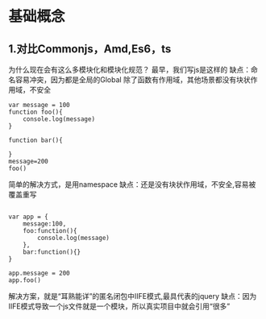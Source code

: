 # 基础概念

## 1.对比Commonjs，Amd,Es6，ts

为什么现在会有这么多模块化和模块化规范？
最早，我们写js是这样的
缺点：命名容易冲突，因为都是全局的Global
     除了函数有作用域，其他场景都没有块状作用域，不安全
```
var message = 100
function foo(){
    console.log(message)
}

function bar(){

}
message=200
foo()
```
简单的解决方式，是用namespace
缺点：还是没有块状作用域，不安全,容易被覆盖重写
```

var app = {
    message:100,
    foo:function(){
        console.log(message)
    },
    bar:function(){}
}

app.message = 200
app.foo()
```
解决方案，就是“耳熟能详”的匿名闭包中IIFE模式,最具代表的jquery
缺点：因为IIFE模式导致一个js文件就是一个模块，所以真实项目中就会引用“很多”<script>标签
     在引用很多的<script>标签中，顺序(设计依赖关系)和升级问题
```
var app = (function(){
    var message = 100 //私有
    var foo = function(){
        console.log(message)
    }
    return {
        foo:foo
    }
  //  window.$ = {foo} //模仿jquery写法
})()
app.message = 200
app.foo()
```
- Commonjs

    导入导出
    导入：
    ```
    require('xx/xx')
    ```
    导出：
    ```
    module.exports = xxx
    exports.x = xxx
    ```
    注意上面两种方式其实都是exports = {} ，只不过module.exports是整个替换，而exports.x是部分赋值
    缺点：版本问题，性能问题，以及大势所趋

- AMD
    代表作：angluarjs(1.0^)
    其实amd是old school的，明显能从iife模式和web-component种看出写法的相似性
    ```
    define(function(){
        return 模块
    })
    
    define(['module1','module2'],function(m1,m2){
        return 模块
    })
    
    require(['module1','module2'],function(m1,m2){
        
    })
    ```
    优点：异步依赖加载（解决了IIEF模式下的问题）
    缺点：工作量大，后期维护让人头痛，推出最早，所以历史问题很多
    
- ES
    | 版本   | 描述   | 
    | ------ | ------ | 
    | ES1, ES2, ES3, ES4 | 大家都认为ES6 和 ES2015 是同一个东西. |
    | ES5-2009 |  |
    | ES6 / ES2015 - 2015 | 起先被推广的名字是ES6。然而组委会要求ECMAScript必须做到 |
    | ES2016 (ES7) - 2016 | 每年做一次更新。由此，这个版本被更名为ES 2015，且每年都 |
    | ES2017 (ES8) - 2017 | 需要更新，并命名为当前年的后缀。|

## 2.闭包(Closure) 立即执行(IIFE-Immediately-invoked Function Expression) （面试）

- 只有func有块级作用域，例如if for是没有块级作用域
- 在es5 或是说 es6之前，大家使用闭包来避免只有func有块级作用域的带来的bug
- es6 之后 也可以使用 const let 解决，这样比起闭包简单，也易于理解
- 闭包和IIFE 容易被混淆，IIFE核心是闭包，一般我们说的闭包其实是IIFE

```
function makeFunc() {
    var name = "Mozilla";
    function displayName() {
        alert(name);
    }
    return displayName;
}

var myFunc = makeFunc();
myFunc();
```
例子
```

<!DOCTYPE html>
<html>
	<head>
		<meta charset="utf-8"></meta>
		<meta content="width=device-width,initial-scale=1" name="viewport">
		<title>闭包</title>
	</head>
	<body>
		<button>按钮1</button>
		<button>按钮2</button>
		<button>按钮3</button>
	</body>
</html>
<script>
    //闭包
    // function C() {
    //     var count = 0 ;
    // }
    // console.log(count)

    // function C(){
    //     var count = 0
    //     return {
    //         count
    //     }
    // }
    // var Cc = C()
    // console.log(Cc.count)

    // function C() {
    //     var count = 0 ;
    //     var res = function (){
    //         count++
    //         console.log(count)
    //     }
    //     return res
    // }
    // var Cc = C()
    // Cc()
    // Cc()

    //块级作用域
    // es5里 js里只有函数有块级作用域
    // if (1==1) {
    //     var test01_var = 10
    // }
    // console.log(test01_var)
    // function test01(){
    //     var test01_var = 10
    // }
    // console.log(test01_var)

    //进阶
    // var btns = document.getElementsByTagName("button")
    // for(var i = 0 ; i < btns.length ; i++){
    //     btns[i].addEventListener('click',function(){
    //         console.log("这是第",i,"按钮");
    //     })
    // }

    // for(let i = 0 ; i < btns.length ; i++){
    //     btns[i].addEventListener('click',function(){
    //         console.log("这是第",i,"按钮");
    //     })
    // }

    // for(var i = 0 ; i < btns.length ; i++){
    //     (function(i){
    //         btns[i].addEventListener('click',function(){
    //             console.log("这是第",i,"按钮");
    //         })
    //     })(i)
    // }

    // for(let i = 0 ; i < btns.length ; i++){
    //     (function(i){
    //         btns[i].addEventListener('click',function(){
    //             console.log("这是第",i,"按钮");
    //         })
    //     })(i)
    // }

</script>

```

   
## 3.构造器（Constructor）

类的实例由类的一种特殊方法构建，这个方法的名称通常与类名相同，称为 “构造器（constructor）”。这个方法的具体工作，就是初始化实例所需的所有信息（状态）。
在 JavaScrip t中，更合适的说法是，“构造器”是在前面 用 new 关键字调用的任何函数。
```
//es5 语法
"use strict";
var Polygon = /** @class */ (function () {
    function Polygon() {
        this.name = 'Polygon';
    }
    return Polygon;
}());
var poly1 = new Polygon();
console.log(poly1.name);

//es6 语法
class Polygon {
  constructor() {
    this.name = 'Polygon';
  }
}
const poly1 = new Polygon();

console.log(poly1.name);
// console.log(poly1.__proto__)
// console.log(poly1.__proto__.constructor)
```

## 4.__proto__

JavaScript 中的对象有一个内部属性，在语言规范中称为 __proto__，它只是一个其他对象的引用。几乎所有的对象在被创建时(new)，它的这个属性都被赋予了一个非null值。


## 5.prototype

所有的对象在被声明后，js引擎会赋予这个对象一个了非null的Prototype属性,而不是示例化（new）

```
function foo(){}
console.log(foo.prototype)
```


## 6.原型链（面试）

```
//构造函数
function Foo(){}
//这时Foo会有一个属性prototype,这个属性指向Foo的原型对象
//同时这个原型对象的construtor 指向Foo也就是构造函数

//实例化构造函数
let foo = new Foo()
//foo会有个属性__proto__，这个属性指向Foo的原型对象
//同时Foo原型对象的construtor 就是Foo的构造函数
```

![image](https://raw.githubusercontent.com/hellowoody/web-lesson/master/%E5%8E%9F%E5%9E%8B/%E5%8E%9F%E5%9E%8B%E9%93%BE.png)

## 7.for loop 几种形式（面试）

for for-in for-of foreach对比效率
- for 最快
- for-in 最慢
- for-of 写的最舒服
- foreach 特定场景时只能用它,效率也可以。好处：省略下标，在链表状态下效率会高一点


## 8.hook和callback区别

- 首先,都可以简单理解为是回调函数callback
- 其次,callback可以理解为在调用之后执行，hook可以理解为在调用之前执行

![image](https://cn.vuejs.org/images/lifecycle.png)

## 9.哈希表，hashmap （面试）

hash（散列、杂凑）函数，是将任意长度的数据映射到有限长度的域上。直观解释起来，就是对一串数据m进行杂糅，输出另一段固定长度的数据h，作为这段数据的特征（指纹）。

哈希表是除了数组之外，最常见的数据结构，几乎所有的语言都会有数组和哈希表这两种集合元素，有的语言将数组实现成列表，有的语言将哈希表称作结构体或者字典，但是它们是两种设计集合元素的思路，数组用于表示元素的序列，而哈希表示的是键值对之间映射关系，只是不同语言的叫法和实现稍微有些不同。

ES6中的Map是新增的一种数据结构。它类似对象，但是对象的键只能是字符串，Map的键不限定是字符串，Map的键可以是一个
对象，可以是布尔值等。Map提供"值-值"的对应关系，是一种Hash结构，但实际上ES6又比传统Hash多了一些特性。

理想状态下的hash要求哈希函数输出范围大于输入范围，但是由于键的数量会远远大于映射的范围，所以在实际使用时，这个理想的结果是不可能实现的。
现实状态是，输入范围基本都大于输出范围。
解决方式：开放寻址法和拉链法（不过多介绍）
无论哪种方式，hash的性能都受装载因子影响
拿拉链法举例，装载因子越大，哈希的读写性能就越差，当哈希表的装载因子较大时就会触发哈希的扩容，创建更多的桶来存储哈希中的元素，保证性能不会出现严重的下降。如果有 1000 个桶的哈希表存储了 10000 个键值对，它的性能是保存 1000 个键值对的 1/10，但是仍然比在链表中直接读写好 1000 倍。

## 10.NaN !== NaN 为true (面试)

NaN 是一个非常特殊的值，它从来不会等于另一个 NaN 值（也就是，它从来不等于它自己）。实际上，它是唯一一个不具有反射性的值。所以，NaN !== NaN。


## 11.单例范式-Singleton

  在面向对象语言中，调用一个类的方法之前，必须先将这个类实例化，才能调用类方法。

  单例模式能使得我们不需要每次都需要实例化一次，因为我们使用的对象都是同一个对象。

  单例模式：只允许实例化一次的对象类。

  -简单模式
  
  ```
  let Singleton = function(name){
      this.name = name
      this.instance = null
  }

  Singleton.getInstance = (name)=>{
      if (this.instance) {
          return this.instance
      }else{
          this.instance = new Singleton(name)
          return this.instance
      }
  }

  let i1 = Singleton.getInstance("张三")
  let i2 = Singleton.getInstance("李四")

  console.log("i1 getInstance : ",i1.name)
  console.log("i2 getInstance : ",i2.name)
  console.log(i1 === i2)
  ```

  - 常规模式

  ```
  let SessionSingleton = (()=>{
      let instance = null
      return function(name){
          if (instance) {
              return instance
          }else{
              this.name = name
              instance = this
              return instance
          }  
      }
  })()

  let ss1 = new SessionSingleton("zhangsan")
  let ss2 = new SessionSingleton("lisi")

  console.log(ss1 === ss2)
  console.log(ss1.name)
  console.log(ss2.name)
  ```

## 12.赋值，浅拷贝，深拷贝区别

  - 对象类型

    简单的认为js中对象可以分为基本对象，引用对象（js中在不同纬度上说，对象类型有“很多种”）
    基本类型指的是string，number，boolean等类似的类型，基本类型可以将赋值和拷贝的认为是一种操作，同时基本类型没有浅拷贝和深拷贝的区别。
    那么下面我们所说的赋值，浅拷贝和深拷贝都是针对的引用类型（如object，array等）

  - 赋值
  
    如果一个对象是引用对象，那么它的赋值，可以理解为他的值为指针，指向某一块内存地址。把它赋值给另一个变量b,则b的值也指向同一块内存地址。所以无论修改其中哪一个变量的属性，另一个变量的值也会更改。

    ```
    let a = {
        age:10
    }

    console.log(a.age) // 10

    let b = a

    b.age = 20

    console.log(a.age) // 20
    console.log(b.age) // 20
    ```

  - 拷贝

    首先要理解赋值和拷贝语意的不同，拷贝可以理解为电影或mp3之类的拷贝，也就是说当一部电影从电脑中拷贝到外置硬盘中时，之后无论在外置硬盘中是修改还是删除，都不会影响电脑中的电影文件，这种操作才叫拷贝。
    所以上述赋值的例子，明显不符合拷贝的要求。那么如何编写js代码，能使刚才的代码例子变为拷贝呢？

    ```
    let a = {
        age : 10
    }

    let b = {}  //声明一个空对象
    b["age"] = a["age"] //然后将a中的属性赋值给b

    console.log(b) //10

    b.age = 200
    a.age = 30
    console.log("a:",a) //30
    console.log("b:",b) //200
    ```

    刚刚的代码例子中，b["age"] = a["age"]是将a中的属性赋值给b，因为age是基本类型number类型，所以赋值和拷贝一样。

    当一个对象是一个object类型，并且这个对象中有引用类型的属性，那么它就是涉及到浅拷贝和深拷贝的概念了。

  - 浅拷贝

    浅拷贝一般有两种方法

    - 循环方法

      ```
      let a = {
          name:"hello",
          age:10,
          friends:[
              "zhang",
              "li",
              "wang"
          ]
      }

      let b = {}


      for(let key in a) {
          b[key] = a[key]
      }

      console.log(b)
      b.name= "你好"
      b.age = 100

      b.friends[1] = "zhao"
      console.log(a)
      ```

    - object.assign

      ```
      let a = {
          name:"hello",
          age:10,
          friends:[
              "zhang",
              "li",
              "wang"
          ]
      }

      Object.assign(b,a)
      b.name= "你好"
      b.age = 100
      b.friends[1] = "zhao"

      console.log(a)
      console.log(b)
      ```

  - 深拷贝

    JS的原生不支持深拷贝

    深拷贝可以简单认为就是用递归的方法进行浅拷贝。

    除了递归的方法之外，可以用JSON.parse(JSON.stringify())进行深拷贝

    ```
    let obj = {         
        reg : /^asd$/,
        fun: function(){},
        syb:Symbol('foo'),
        asd:'asd'
    }; 
    let cp = JSON.parse(JSON.stringify(obj));
    console.log(cp);
    ```

## 13.js如何改变this指向-call apply bind用法

  - 在ES5语法中，如何判断this的指向问题

    在ES5中，始终坚持一个原理："this永远指向最后调用它的那个对象！"

    看一下下面的例子

    ```
    let name = "外面的名字"

    var obj = {
        name:"里面的名字",
        fn:function(){
            console.log(this.name)
        },
    }

    obj.fn()  // 打印 里面的名字

    ```

    ```
    let name = "外面的名字"

    var obj = {
        fn:function(){
            console.log(this.name)
        },
    }

    obj.fn()  // 打印 undefined

    ```

    ```
    let name = "外面的名字"

    var obj = {
        name:"里面的名字",
        fn:function(){
            console.log(this.name)
        },
    }

    var a = obj.fn
    a.fn()  // 打印 外面的名字

    ```

    ```
    let name = "外面的名字"

    function f1(){
        var name = "里面的名字"
        innerFn()
        function innerFn(){
            console.log(this.name)
        }
    }
    
    f1()  // 外面的名字
    ```

  - 在ES5语法中,js可以使用call，apply，bind改变this的指向。

    看一下下面这个例子

    ```
    let name = "外面的名字"

    var obj = {
        name:"里面的名字",
        fn:function(){
            console.log(this.name)
        },
    }

    var obj2 = {
        name:"new name"
    }

    obj.fn.call(ob2)      //打印 new name
    obj.fn.apply(obj2)    //打印 new name
    obj.fn.bind(obj2)()   //打印 new name
    ```
  
  - call apply bind 如何传参

    ```
    var name = "外面的名字"

    var obj = {
        name:"里面的名字",
        fn:function(a,b){
            console.log(a,b,"<=>",this.name)
        },
    }

    var obj2 = {
        name:"new name"
    }

    obj.fn.call(ob2,1,2)      //打印 1 2 <=> new name
    obj.fn.apply(obj2,[3,4])    //打印 3 4 <=> new name
    obj.fn.bind(obj2)(5,6)   //打印 5 6 <=> new name

    ```
  
  - ES5，ES6(箭头函数)语法混合（面试）

    ```

    let fn1 = {
        name:"fn1 name",
        print:function (){
            return ()=>console.log(this.name)
        }
    }

    let fn2 = {
        name: "fn2 name"
    }

    fn1.print()() //  fn1 name

    fn1.print().apply(fn2) // fn1 name  因为call apply bind 对箭头函数无效！

    fn1.print.apply(fn2)() //  fn2 name

    ```

## 14.Event Loop

  - 单线程

    JavaScript语言的一大特点就是单线程，与它的用途有关。作为浏览器脚本语言，JavaScript的主要用途是与用户互动，以及操作DOM。这决定了它只能是单线程，否则会带来很复杂的同步问题。比如，假定JavaScript同时有两个线程，一个线程在某个DOM节点上添加内容，另一个线程删除了这个节点，这时浏览器应该以哪个线程为准？
    所以，为了避免复杂性，从一诞生，JavaScript就是单线程，这已经成了这门语言的核心特征，将来也不会改变。

  - 任务队列

    单线程就意味着，所有任务需要排队，前一个任务结束，才会执行后一个任务。如果前一个任务耗时很长，后一个任务就不得不一直等着。

    如果排队是因为计算量大，CPU忙不过来，倒也算了，但是很多时候CPU是闲着的，因为IO设备（输入输出设备）很慢（比如Ajax操作从网络读取数据），不得不等着结果出来，再往下执行。

    JavaScript语言的设计者意识到，这时主线程完全可以不管IO设备，挂起处于等待中的任务，先运行排在后面的任务。等到IO设备返回了结果，再回过头，把挂起的任务继续执行下去。

    于是，所有任务可以分成两种，一种是同步任务（synchronous），另一种是异步任务（asynchronous）。同步任务指的是，在主线程上排队执行的任务，只有前一个任务执行完毕，才能执行后一个任务；异步任务指的是，不进入主线程、而进入"任务队列"（task queue）的任务，只有"任务队列"通知主线程，某个异步任务可以执行了，该任务才会进入主线程执行。

    具体来说，异步执行的运行机制如下。（同步执行也是如此，因为它可以被视为没有异步任务的异步执行。）

  - 事件和回调函数

    "任务队列"是一个事件的队列（也可以理解成消息的队列），IO设备完成一项任务，就在"任务队列"中添加一个事件，表示相关的异步任务可以进入"执行栈"了。主线程读取"任务队列"，就是读取里面有哪些事件。

    "任务队列"中的事件，除了IO设备的事件以外，还包括一些用户产生的事件（比如鼠标点击、页面滚动等等）。只要指定过回调函数，这些事件发生时就会进入"任务队列"，等待主线程读取。

    所谓"回调函数"（callback），就是那些会被主线程挂起来的代码。异步任务必须指定回调函数，当主线程开始执行异步任务，就是执行对应的回调函数。

    "任务队列"是一个先进先出的数据结构，排在前面的事件，优先被主线程读取。主线程的读取过程基本上是自动的，只要执行栈一清空，"任务队列"上第一位的事件就自动进入主线程。但是，由于存在后文提到的"定时器"功能，主线程首先要检查一下执行时间，某些事件只有到了规定的时间，才能返回主线程。

  - Event Loop

    主线程从"任务队列"中读取事件，这个过程是循环不断的，所以整个的这种运行机制又称为Event Loop（事件循环）。

    ![image](http://www.ruanyifeng.com/blogimg/asset/2014/bg2014100802.png)

    上图中，主线程运行的时候，产生堆（heap）和栈（stack），栈中的代码调用各种外部API，它们在"任务队列"中加入各种事件（click，load，done）。只要栈中的代码执行完毕，主线程就会去读取"任务队列"，依次执行那些事件所对应的回调函数。

    执行栈中的代码（同步任务），总是在读取"任务队列"（异步任务）之前执行。请看下面这个例子。

    ```
    var req = new XMLHttpRequest();
    req.open('GET', url);    
    req.onload = function (){};    
    req.onerror = function (){};    
    req.send();
    ```

    上面代码中的req.send方法是Ajax操作向服务器发送数据，它是一个异步任务，意味着只有当前脚本的所有代码执行完，系统才会去读取"任务队列"。所以，它与下面的写法等价。

    ```
    var req = new XMLHttpRequest();
    req.open('GET', url);
    req.send();
    req.onload = function (){};    
    req.onerror = function (){};   
    ```

    也就是说，指定回调函数的部分（onload和onerror），在send()方法的前面或后面无关紧要，因为它们属于执行栈的一部分，系统总是执行完它们，才会去读取"任务队列"。

  - 定时器

    除了放置异步任务的事件，"任务队列"还可以放置定时事件，即指定某些代码在多少时间之后执行。这叫做"定时器"（timer）功能，也就是定时执行的代码。

    定时器功能主要由setTimeout()和setInterval()这两个函数来完成，它们的内部运行机制完全一样，区别在于前者指定的代码是一次性执行，后者则为反复执行。以下主要讨论setTimeout()。

    setTimeout()接受两个参数，第一个是回调函数，第二个是推迟执行的毫秒数。

    ```
    console.log(1);
    setTimeout(function(){console.log(2);},1000);
    console.log(3);
    ```

    上面代码的执行结果是1，3，2，因为setTimeout()将第二行推迟到1000毫秒之后执行。

    如果将setTimeout()的第二个参数设为0，就表示当前代码执行完（执行栈清空）以后，立即执行（0毫秒间隔）指定的回调函数。

    ```
    setTimeout(function(){console.log(1);}, 0);
    console.log(2);
    ```

  - Node.js的Event Loop

    除了setTimeout和setInterval这两个方法，Node.js还提供了另外两个与"任务队列"有关的方法：process.nextTick和setImmediate。它们可以帮助我们加深对"任务队列"的理解。

    process.nextTick方法可以在当前"执行栈"的尾部----下一次Event Loop（主线程读取"任务队列"）之前----触发回调函数。也就是说，它指定的任务总是发生在所有异步任务之前。setImmediate方法则是在当前"任务队列"的尾部添加事件，也就是说，它指定的任务总是在下一次Event Loop时执行，这与setTimeout(fn, 0)很像。请看下面的例子
    
    ```
    process.nextTick(function A() {
      console.log(1);
      process.nextTick(function B(){console.log(2);});
    });

    setTimeout(function timeout() {
      console.log('TIMEOUT FIRED');
    }, 0)
    // 1
    // 2
    // TIMEOUT FIRED
    ```

    上面代码中，由于process.nextTick方法指定的回调函数，总是在当前"执行栈"的尾部触发，所以不仅函数A比setTimeout指定的回调函数timeout先执行，而且函数B也比timeout先执行。这说明，如果有多个process.nextTick语句（不管它们是否嵌套），将全部在当前"执行栈"执行。

    现在，再看setImmediate。

    ```
    setImmediate(function A() {
      console.log(1);
      setImmediate(function B(){console.log(2);});
    });

    setTimeout(function timeout() {
      console.log('TIMEOUT FIRED');
    }, 0);
    ```

    上面代码中，setImmediate与setTimeout(fn,0)各自添加了一个回调函数A和timeout，都是在下一次Event Loop触发。那么，哪个回调函数先执行呢？答案是不确定。运行结果可能是1--TIMEOUT FIRED--2，也可能是TIMEOUT FIRED--1--2。

    令人困惑的是，Node.js文档中称，setImmediate指定的回调函数，总是排在setTimeout前面。实际上，这种情况只发生在递归调用的时候。

    ```
    setImmediate(function (){
      setImmediate(function A() {
        console.log(1);
        setImmediate(function B(){console.log(2);});
      });

      setTimeout(function timeout() {
        console.log('TIMEOUT FIRED');
      }, 0);
    });
    // 1
    // TIMEOUT FIRED
    // 2
    ```

    上面代码中，setImmediate和setTimeout被封装在一个setImmediate里面，它的运行结果总是1--TIMEOUT FIRED--2，这时函数A一定在timeout前面触发。至于2排在TIMEOUT FIRED的后面（即函数B在timeout后面触发），是因为setImmediate总是将事件注册到下一轮Event Loop，所以函数A和timeout是在同一轮Loop执行，而函数B在下一轮Loop执行。

    我们由此得到了process.nextTick和setImmediate的一个重要区别：多个process.nextTick语句总是在当前"执行栈"一次执行完，多个setImmediate可能则需要多次loop才能执行完。事实上，这正是Node.js 10.0版添加setImmediate方法的原因，否则像下面这样的递归调用process.nextTick，将会没完没了，主线程根本不会去读取"事件队列"！

    ```
    process.nextTick(function foo() {
      process.nextTick(foo);
    });
    ```

    事实上，现在要是你写出递归的process.nextTick，Node.js会抛出一个警告，要求你改成setImmediate。

    另外，由于process.nextTick指定的回调函数是在本次"事件循环"触发，而setImmediate指定的是在下次"事件循环"触发，所以很显然，前者总是比后者发生得早，而且执行效率也高（因为不用检查"任务队列"）。


## 15.scrollTop

  - 有些情况下,“元素中内容”的高度会超过“元素本身”的高度, scrollTop指的是“元素中的内容”超出“元素上边界”的那部分的高度。
    一个元素的 scrollTop 值是这个元素的内容顶部（卷起来的）到它的视口可见内容（的顶部）的距离的度量。当一个元素的内容没有产生垂直方向的滚动条，那么它的 scrollTop 值为0。
  - 通过js代码来读取，写入scrollTop的值
    注意：scrollTop的使用方式是element.scrollTop，而不是element.style.scrollTop
  - scrollHeight
    - 元素滚动条内的内容高度。
    - scrollHeight同scrollTop属性一样，只有DOM元素才有，window/document没有。
    - 不同的是scrollHeight是只读，不可设置。
    - 此外还有scrollLeft，scrollWidth，道理是一样的。

## 16.发布-订阅范式

  - 范式定义

    发布-订阅是一种消息范式，包含消息的发送者（称为发布者）和接收者（称为订阅者），以及处理消息的调度器
    发布者不会将消息直接发送给特定订阅者。而是由消息调度器处理发送，调度器将消息分为不同的类别进行发送。
    同样的，订阅者可以表达对一个或多个类别的兴趣，只接收感兴趣的消息。

  - 简单实现

    ![image](https://raw.githubusercontent.com/hellowoody/web-lesson/master/%E5%8E%9F%E5%9E%8B/pub-sub1.png)

    ```
    /*
    发布订阅模式 简单场景
    模仿js中listener 事件监听
    */

    function myEvent(){
        const cache = {}

        const on = (name,callback)=>{
            cache[name] = callback
        }

        const trigger = (name)=> {
            cache[name]()
        }

        return {
            on,
            trigger
        }
    }

    let e = myEvent()

    e.on("clickEvent",()=>console.log("点击事件被触发"))

    e.trigger("clickEvent")
    ```
  
  - 复杂实现
  
    ![image](https://raw.githubusercontent.com/hellowoody/web-lesson/master/%E5%8E%9F%E5%9E%8B/pub-sub3.png)

    ```
    /*
        订阅-发布模式
    */


    function pubSub(){
        const subscribers = {}  //调用中心

        const subscribe = (eventName,callback)=>{
            if(!Array.isArray(subscribers[eventName])) {
                subscribers[eventName] = []
            }
            subscribers[eventName].push(callback)
        }

        const publish = (eventName,data) => {
            if(!Array.isArray(subscribers[eventName])) return

            subscribers[eventName].forEach((fn)=>{
                fn(data)
            })
        }

        return {
            subscribe,
            publish
        }
    }

    function zhang(msg){
      console.log("老张! "+msg) 
    }

    function li(msg){
      console.log("老李! "+msg) 
    }

    const ps = pubSub()

    ps.subscribe("new-paper",zhang)
    ps.subscribe("new-paper",li)
    ps.subscribe("tv-show",zhang)

    ps.publish("new-paper","报纸来了")
    ps.publish("tv-show","节目开始了")

    ```

  - 拟真现实场景实现

    ![image](https://github.com/hellowoody/web-lesson/blob/master/%E5%8E%9F%E5%9E%8B/pub-sub2.png?raw=true)

    ```
    /*
        订阅-发布模式
    */

    function dispatcher(){
        const subscribers = {}  //调用中心

        const subscribe = (eventName,name)=>{
            if(!Array.isArray(subscribers[eventName])) {
                subscribers[eventName] = []
            }
            subscribers[eventName].push(name)
        }

        const publish = (eventName,callback) => {
            if(!Array.isArray(subscribers[eventName])) return

            subscribers[eventName].forEach((item)=>{
                callback(item)
            })
        }

        return {
            subscribe,
            publish
        }
    }

    function publisher(name,d){
        this.name = name
        this.dispatcher = d

        const publish = (eventName,callback)=>{
            this.dispatcher.publish(eventName,callback)
        }

        return {
            publish
        }
    }

    function subscriber(name,d){
        this.name = name
        this.dispatcher = d
        const subscribe = (eventName)=>{
            this.dispatcher.subscribe(eventName,name)
        }
        return {
            subscribe
        }
    }

    let d = new dispatcher()

    let sub1 = new subscriber("老张",d)
    let sub2 = new subscriber("老王",d)

    sub1.subscribe("新闻")
    sub1.subscribe("足球")
    sub1.subscribe("电影")
    sub2.subscribe("电影")

    let pub1 = new publisher("发布者1",d)
    let pub2 = new publisher("发布者2",d)

    pub1.publish("新闻",(name)=>console.log(name+"!,"+"天津新闻"))
    pub1.publish("足球",(name)=>console.log(name+"!,"+"C罗感染"))
    pub1.publish("电影",(name)=>console.log(name+"!,"+"春节档信息"))
    pub2.publish("电影",(name)=>console.log(name+"!,"+"周末影讯"))
    ```

## 17.观察者范式

  - 定义

    观察者模式是一种软件设计模式，在该模式中，称为主题的对象会维护其依赖项的列表（称为观察者），并通常通过调用其方法之一来自动通知状态更改。

  - 代码实现

    ![image](https://raw.githubusercontent.com/hellowoody/web-lesson/master/%E5%8E%9F%E5%9E%8B/observer.png)

    ```
    /*
        观察者范式 
        观察者（observer） - 主题（subject）
    */

    //观察者
    function Observer(name){
        this.name = name  //观察者名称
    }

    //注意prototype 的方法不能是arrow function 也就是箭头函数，因为箭头函数不绑定this
    Observer.prototype.update = function(obj) {
        console.log("观察者："+this.name + ",发现订阅的内容（subject）更新："+obj)   
    }

    //主题

    function Subject(){
        this.observers = []
    }

    Subject.prototype.add = function(observer){
        this.observers.push(observer)
    }

    Subject.prototype.remove = function(observer){
        this.observers = this.observers.filter(item=>item.name != observer.name)
    }

    Subject.prototype.notify = function(data){
        this.observers.forEach(observer=>{
            observer.update(data)
        })
    }

    let ob1 = new Observer("张先生")
    let ob2 = new Observer("李先生")
    let ob3 = new Observer("赵先生")

    let subject = new Subject()

    subject.add(ob1)
    subject.add(ob2)
    subject.add(ob3)

    subject.notify("新节目")

    ```

## 18.发布-订阅范式和观察者范式的区别

  - ![image](https://raw.githubusercontent.com/hellowoody/web-lesson/master/%E5%8E%9F%E5%9E%8B/subpubvsobserver.jpeg)

  - 发布订阅者模式与观察者模式类似，但是两者并不完全相同，发布订阅者模式与观察者相比多了一个中间层的调度中心，用来对发布者发布的信息进行处理再发布到订阅者

  - 在观察者模式中，观察者知道主题。 主题维护观察者的记录。 而在发布者－订阅者中，发布者和订阅者不需要彼此了解。 他们只是在消息队列或代理的帮助下进行通信。

  - 在发布者－订阅者模式中，组件与观察者模式相对松散耦合。

  - 观察者模式主要是同步实现的，即事件发生时，主题会调用其所有观察者的适当方法。 发布者-订阅者模式主要是异步实现的（使用消息队列）。

  - 观察者模式需要在单个应用程序地址空间中实现。 另一方面，发布者-订阅者模式更多地是跨应用程序模式。

## 19.时间复杂度

  - 复杂度一般用大写O去表示
  
  - O(1)
    
    ```
    function fn(){
    	const a = 1
	const b = 2
	return a + b
    }
    ```
    
  - O(n)
  
    ```
    function fn(n){
    	const a = 1
	for(let i=0;i<n;i++){
            a += i
	}
	return a
    }
    ```
    
  - O(logn) 
    
    ```
    function fn(){
    	const a = 1
	for(let i=1 ; i<n ;i++){
	    i = i*2
	    a += i
	}
	return a
    }
    ```
    
  - O(m+n)
  
   ```
   function fn(n,m){
    	const a = 1
	for(let i=0;i<n;i++){
            a += i
	}
	for(let j=0;i<m;j++){
            a += j
	}
	return a
    }
   ```
   
  - O(n2)
   
   ```
   function fn(n){
    	const a = 1
	for(let i=0;i<n;i++){
            for(let j=0;j<n;j++){
	        a += i+j
	    }
	}
	return a
    }
   ```
    
